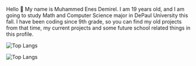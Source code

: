 Hello 👋 My name is Muhammed Enes Demirel. I am 19 years old, and I am going to study Math and Computer Science major in DePaul University this fall. I have been coding since 9th grade, so you can find my old projects from that time, my current projects and some future school related things in this profile. 

![Top Langs](https://github-readme-stats.vercel.app/api/top-langs/?username=enesdemirelus&layout=compact)

![Top Langs](https://github-readme-stats.vercel.app/api/top-langs/?username=mehmetfdemirel&layout=compact)

